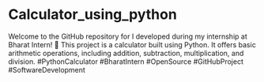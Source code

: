 # Calculator_using_python
Welcome to the GitHub repository for I developed during my internship at Bharat Intern! 🎉 This project is a calculator built using Python. It offers basic arithmetic operations, including addition, subtraction, multiplication, and division. #PythonCalculator #BharatIntern #OpenSource #GitHubProject #SoftwareDevelopment

